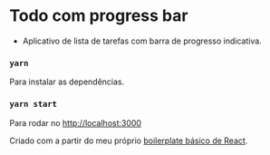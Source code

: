 # Todo com progress bar

- Aplicativo de lista de tarefas com barra de progresso indicativa.

### `yarn`

Para instalar as dependências.

### `yarn start`

Para rodar no [http://localhost:3000](http://localhost:3000)

Criado com a partir do meu próprio [boilerplate básico de React](https://github.com/vitorwtavares/react-projects-boilerplate).
